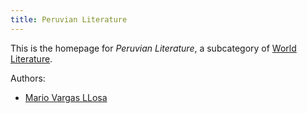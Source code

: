 ```yaml
---
title: Peruvian Literature
---
```


This is the homepage for *Peruvian Literature*, a subcategory of [World Literature](../world/index.html).

Authors:

- [Mario Vargas LLosa](vargas-llosa/index.html)
